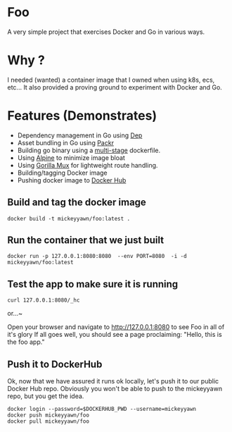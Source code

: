 # Foo

A very simple project that exercises Docker and Go in various ways.

# Why ?

I needed (wanted) a container image that I owned when using k8s, ecs, etc... It
also provided a proving ground to experiment with Docker and Go.

# Features (Demonstrates)

- Dependency management in Go using [Dep](https://github.com/golang/dep)
- Asset bundling in Go using [Packr](https://github.com/gobuffalo/packr)
- Building go binary using a [multi-stage](https://docs.docker.com/develop/develop-images/multistage-build/) dockerfile.
- Using [Alpine](https://alpinelinux.org/) to minimize image bloat
- Using [Gorilla Mux](https://github.com/gorilla/mux) for lightweight route handling.
- Building/tagging Docker image
- Pushing docker image to [Docker Hub](https://hub.docker.com/)

## Build and tag the docker image

```
docker build -t mickeyyawn/foo:latest .
```

## Run the container that we just built

```
docker run -p 127.0.0.1:8080:8080  --env PORT=8080  -i -d  mickeyyawn/foo:latest
```

## Test the app to make sure it is running

```
curl 127.0.0.1:8080/_hc
```

or...~

Open your browser and navigate to http://127.0.0.1:8080 to see Foo in all of it's glory
If all goes well, you should see a page proclaiming: "Hello, this is the foo app."

## Push it to DockerHub

Ok, now that we have assured it runs ok locally, let's push it to our public Docker Hub repo.
Obviously you won't be able to push to the mickeyyawn repo, but you get the idea.

```
docker login --password=$DOCKERHUB_PWD --username=mickeyyawn
docker push mickeyyawn/foo
docker pull mickeyyawn/foo
```
